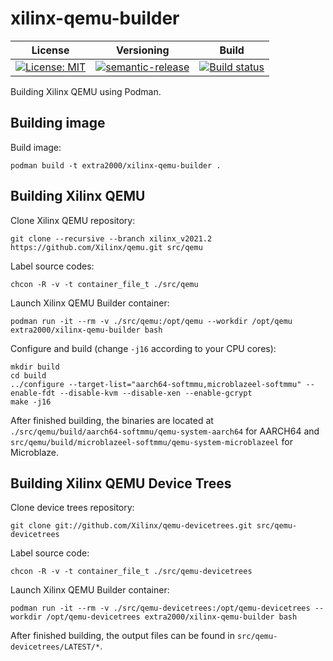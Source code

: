 # xilinx-qemu-builder

| License | Versioning | Build |
| ------- | ---------- | ----- |
| [![License: MIT](https://img.shields.io/badge/License-MIT-yellow.svg)](https://opensource.org/licenses/MIT) | [![semantic-release](https://img.shields.io/badge/%20%20%F0%9F%93%A6%F0%9F%9A%80-semantic--release-e10079.svg)](https://github.com/semantic-release/semantic-release) | [![Build status](https://ci.appveyor.com/api/projects/status/56j168i7go8ex3o4/branch/master?svg=true)](https://ci.appveyor.com/project/nikAizuddin/xilinx-qemu-builder/branch/master) |

Building Xilinx QEMU using Podman.


## Building image

Build image:
```
podman build -t extra2000/xilinx-qemu-builder .
```


## Building Xilinx QEMU

Clone Xilinx QEMU repository:
```
git clone --recursive --branch xilinx_v2021.2 https://github.com/Xilinx/qemu.git src/qemu
```

Label source codes:
```
chcon -R -v -t container_file_t ./src/qemu
```

Launch Xilinx QEMU Builder container:
```
podman run -it --rm -v ./src/qemu:/opt/qemu --workdir /opt/qemu extra2000/xilinx-qemu-builder bash
```

Configure and build (change `-j16` according to your CPU cores):
```
mkdir build
cd build
../configure --target-list="aarch64-softmmu,microblazeel-softmmu" --enable-fdt --disable-kvm --disable-xen --enable-gcrypt
make -j16
```

After finished building, the binaries are located at `./src/qemu/build/aarch64-softmmu/qemu-system-aarch64` for AARCH64 and `src/qemu/build/microblazeel-softmmu/qemu-system-microblazeel` for Microblaze.


## Building Xilinx QEMU Device Trees

Clone device trees repository:
```
git clone git://github.com/Xilinx/qemu-devicetrees.git src/qemu-devicetrees
```

Label source code:
```
chcon -R -v -t container_file_t ./src/qemu-devicetrees
```

Launch Xilinx QEMU Builder container:
```
podman run -it --rm -v ./src/qemu-devicetrees:/opt/qemu-devicetrees --workdir /opt/qemu-devicetrees extra2000/xilinx-qemu-builder bash
```

After finished building, the output files can be found in `src/qemu-devicetrees/LATEST/*`.
